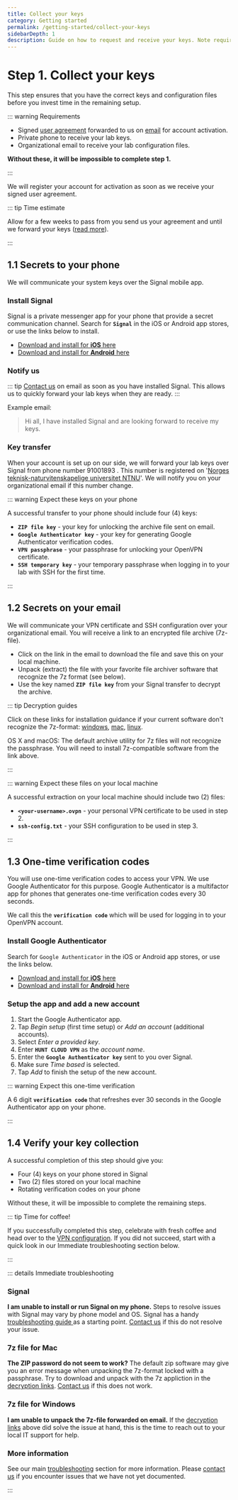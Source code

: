 ```yaml
---
title: Collect your keys
category: Getting started
permalink: /getting-started/collect-your-keys
sidebarDepth: 1
description: Guide on how to request and receive your keys. Note requirements before proceeding with the guide.
---
```


# Step 1. Collect your keys

This step ensures that you have the correct keys and configuration files before you invest time in the remaining setup.

::: warning Requirements

- Signed [user agreement](https://assets.hdc.ntnu.no/assets/hunt-cloud-user-agreement.pdf) forwarded to us on [email](/contact) for account activation.
- Private phone to receive your lab keys.
- Organizational email to receive your lab configuration files.

**Without these, it will be impossible to complete step 1.**

:::

We will register your account for activation as soon as we receive your signed user agreement.

::: tip Time estimate

Allow for a few weeks to pass from you send us your agreement and until we forward your keys ([read more](/faq/users/#how-long-does-a-new-account-activation-take)).

:::



## 1.1 Secrets to your phone

We will communicate your system keys over the Signal mobile app.

### Install Signal

Signal is a private messenger app for your phone that provide a secret communication channel. Search for **`Signal`** in the iOS or Android app stores, or use the links below to install.

- [Download and install for **iOS** here](https://itunes.apple.com/us/app/signal-private-messenger/id874139669?mt=8)
- [Download and install for **Android** here](https://play.google.com/store/apps/details?id=org.thoughtcrime.securesms&hl=en)

### Notify us

::: tip
[Contact us](/contact) on email as soon as you have installed Signal. This allows us to quickly forward your lab keys when they are ready.
:::

Example email:

> Hi all, I have installed Signal and are looking forward to receive my keys.

### Key transfer

When your account is set up on our side, we will forward your lab keys over Signal from phone number 91001893 . This number is registered on '[Norges teknisk-naturvitenskapelige universitet NTNU](https://www.1881.no/?query=91001893)'. We will notify you on your organizational email if this number change.

::: warning Expect these keys on your phone

A successful transfer to your phone should include four (4) keys:

- **`ZIP file key`** - your key for unlocking the archive file sent on email.
- **`Google Authenticator key`** - your key for generating Google Authenticator verification codes.
- **`VPN passphrase`** - your passphrase for unlocking your OpenVPN certificate.
- **`SSH temporary key`** - your temporary passphrase when logging in to your lab with SSH for the first time.

:::



## 1.2 Secrets on your email

We will communicate your VPN certificate and SSH configuration over your organizational email. You will receive a link to an encrypted file archive (7z-file).

- Click on the link in the email to download the file and save this on your local machine.
- Unpack (extract) the file with your favorite file archiver software that recognize the 7z format (see below).
- Use the key named **`ZIP file key`** from your Signal transfer to decrypt the archive.

::: tip Decryption guides

Click on these links for installation guidance if your current software don't recognize the 7z-format: [windows](https://www.google.no/search?q=unpack+7z+windows), [mac](https://www.google.no/search?q=unpack+7z+mac), [linux](https://www.google.no/search?q=unpack+7z+linux).

OS X and macOS: The default archive utility for 7z files will not recognize the passphrase. You will need to install 7z-compatible software from the link above.

:::

::: warning Expect these files on your local machine

A successful extraction on your local machine should include two (2) files:


- **`<your-username>.ovpn`** - your personal VPN certificate to be used in step 2.
- **`ssh-config.txt`** - your SSH configuration to be used in step 3.

:::


## 1.3 One-time verification codes

You will use one-time verification codes to access your VPN. We use Google Authenticator for this purpose. Google Authenticator is a multifactor app for phones that generates one-time verification codes every 30 seconds.

We call this the **`verification code`** which will be used for logging in to your OpenVPN account.

### Install Google Authenticator

Search for `Google Authenticator` in the iOS or Android app stores, or use the links below.

- [Download and install for **iOS** here](https://itunes.apple.com/us/app/google-authenticator/id388497605?mt=8)
- [Download and install for **Android** here](https://play.google.com/store/apps/details?id=com.google.android.apps.authenticator2&hl=en)

### Setup the app and add a new account

1. Start the Google Authenticator app.
2. Tap _Begin setup_ (first time setup) or _Add an account_ (additional accounts).
3. Select _Enter a provided key_.
4. Enter **`HUNT CLOUD VPN`** as the _account name_.
5. Enter the **`Google Authenticator key`** sent to you over Signal.
6. Make sure _Time based_ is selected.
7. Tap _Add_ to finish the setup of the new account.

::: warning Expect this one-time verification

A 6 digit **`verification code`** that refreshes ever 30 seconds in the Google Authenticator app on your phone.

:::



## 1.4 Verify your key collection

A successful completion of this step should give you:

- Four (4) keys on your phone stored in Signal
- Two (2) files stored on your local machine
- Rotating verification codes on your phone

Without these, it will be impossible to complete the remaining steps.

::: tip Time for coffee!

If you successfully completed this step, celebrate with fresh coffee and head over to the [VPN configuration](/getting-started/2-configure-vpn). If you did not succeed, start with a quick look in our Immediate troubleshooting section below.

:::


::: details Immediate troubleshooting

### Signal

**I am unable to install or run Signal on my phone.** Steps to resolve issues with Signal may vary by phone model and OS. Signal has a handy [troubleshooting guide ](https://support.signal.org/hc/en-us/articles/360007318711-Troubleshooting-Notifications) as a starting point. [Contact us](/contact) if this do not resolve your issue.

### 7z file for Mac

**The ZIP password do not seem to work?** The default zip software may give you an error message when unpacking the 7z-format locked with a passphrase. Try to download and unpack with the 7z appliction in the [decryption links](/getting-started/collect-your-keys/#_1-2-secrets-on-your-email). [Contact us](/contact) if this does not work.

### 7z file for Windows

**I am unable to unpack the 7z-file forwarded on email.** If the [decryption links](/getting-started/collect-your-keys/#_1-2-secrets-on-your-email) above did solve the issue at hand, this is the time to reach out to your local IT support for help.

### More information

See our main [troubleshooting](/troubleshooting/connection/) section for more information. Please [contact us](/contact) if you encounter issues that we have not yet documented.

:::
